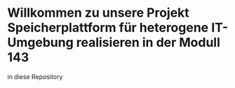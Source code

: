 # Willkommen zu unsere Projekt Speicherplattform für heterogene IT-Umgebung realisieren in der Modull 143

in diese Repository 

